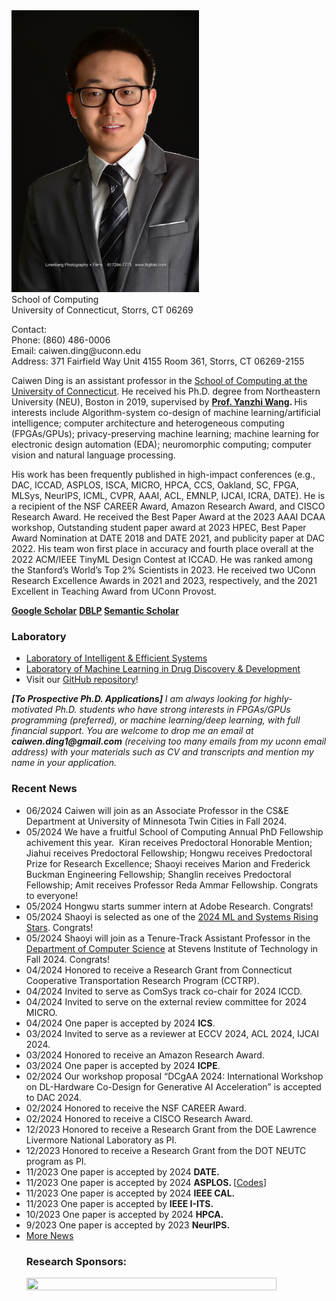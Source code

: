 <link rel="title" href="titlehide.css">

<html lang="en-US">
<head>
<meta charset="UTF-8">
<div class="gallery">
      <img src="caiwen.jpg" alt="caiwen ding" width="300">
</div>
<div>
School of Computing<br />
University of Connecticut, Storrs, CT 06269
<p>Contact:<br />
Phone: (860) 486-0006<br />
Email: caiwen.ding@uconn.edu<br />
Address: 371 Fairfield Way Unit 4155 Room 361, Storrs, CT 06269-2155</p>
</div>

<div>
<p>Caiwen Ding is an assistant professor in the <a href="https://www.cse.uconn.edu/">School of Computing at the University of Connecticut</a>. He received his Ph.D. degree from Northeastern University (NEU), Boston in 2019, supervised by <strong><a href="https://web.northeastern.edu/yanzhiwang/">Prof. Yanzhi Wang</a>. </strong>His interests include Algorithm-system co-design of machine learning/artificial intelligence; computer architecture and heterogeneous computing (FPGAs/GPUs); privacy-preserving machine learning; machine learning for electronic design automation (EDA); neuromorphic computing; computer vision and natural language processing.</p>
<p>His work has been frequently published in high-impact conferences (e.g., DAC, ICCAD, ASPLOS, ISCA, MICRO, HPCA, CCS, Oakland, SC, FPGA, MLSys, NeurIPS, ICML, CVPR, AAAI, ACL, EMNLP, IJCAI, ICRA, DATE). He is a recipient of the NSF CAREER Award, Amazon Research Award, and CISCO Research Award. He received the Best Paper Award at the 2023 AAAI DCAA workshop, Outstanding student paper award at 2023 HPEC, Best Paper Award Nomination at DATE 2018 and DATE 2021, and publicity paper at DAC 2022. His team won first place in accuracy and fourth place overall at the 2022 ACM/IEEE TinyML Design Contest at ICCAD. He was ranked among the Stanford&#8217;s World&#8217;s Top 2% Scientists in 2023. He received two UConn Research Excellence Awards in 2021 and 2023, respectively, and the 2021 Excellent in Teaching Award from UConn Provost.</p>
<p><a class="dhtgD aw5Odc external" href="https://scholar.google.com/citations?user=7hR0r_EAAAAJ&amp;hl=en" target="_blank" rel="noopener"><strong>Google Scholar</strong></a> <strong><a href="https://dblp.org/pid/175/2489.html">DBLP</a> <a href="https://www.semanticscholar.org/author/Caiwen-Ding/2881873">Semantic Scholar</a></strong></p>
</div>

<h3>Laboratory</h3>
<ul>
<li><a href="https://caiwending.cse.uconn.edu/">Laboratory of Intelligent &amp; Efficient Systems </a></li>
<li><a class="external" href="https://mlddd-ct.github.io/" rel="noopener">Laboratory of Machine Learning in Drug Discovery &amp; Development</a></li>
<li>Visit our <a href="https://github.com/ies-uconn">GitHub repository</a>!</li>
</ul>
<div id="i4c-dialogs-container"><em><strong>[To Prospective Ph.D. Applications]</strong> I am always looking for highly-motivated Ph.D. students who have strong interests in FPGAs/GPUs programming (preferred), or machine learning/deep learning, with full financial support. You are welcome to drop me an email at <strong>caiwen.ding1@gmail.com</strong> (receiving too many emails from my uconn email address) with your materials such as CV and transcripts and mention my name in your application.</em>
</div>
<div id="i4c-dialogs-container">
	
</div>
<div>
		<h3 class="widget-title">Recent News</h3>	
</div>		
<div class="textwidget"><ul>
<div>
<li>06/2024 Caiwen will join as an Associate Professor in the CS&E Department at University of Minnesota Twin Cities in Fall 2024.
<li>05/2024 We have a fruitful School of Computing Annual PhD Fellowship achivement this year.  Kiran receives Predoctoral Honorable Mention; Jiahui receives Predoctoral Fellowship; Hongwu receives Predoctoral Prize for Research Excellence; Shaoyi receives Marion and Frederick Buckman Engineering Fellowship; Shanglin receives Predoctoral Fellowship; Amit receives Professor Reda Ammar Fellowship. Congrats to everyone!
<li>05/2024 Hongwu starts summer intern at Adobe Research. Congrats!</li>
<li>05/2024 Shaoyi is selected as one of the <a href="https://mlcommons.org/2024/02/call-for-ml-and-systems-rising-stars-2024/">2024 ML and Systems Rising Stars</a>. Congrats!</li>
<li>05/2024 Shaoyi will join as a Tenure-Track Assistant Professor in the <a href="https://www.stevens.edu/school-engineering-science/departments/computer-science">Department of Computer Science</a> at Stevens Institute of Technology in Fall 2024. Congrats!</li>
<li>04/2024 Honored to receive a Research Grant from Connecticut Cooperative Transportation Research Program (CCTRP).</li>
<li>04/2024 Invited to serve as ComSys track co-chair for 2024 ICCD.</li>
<li>04/2024 Invited to serve on the external review committee for 2024 MICRO.</li>
<li>04/2024 One paper is accepted by 2024 <strong>ICS</strong>.</li>
<li>03/2024 Invited to serve as a reviewer at ECCV 2024, ACL 2024, IJCAI 2024.</li>
<li>03/2024 Honored to receive an Amazon Research Award.</li>
<li>03/2024 One paper is accepted by 2024 <strong>ICPE</strong>.</li>
<li>02/2024 Our workshop proposal “DCgAA 2024: International Workshop on DL-Hardware Co-Design for <span class="outlook-search-highlight" data-markjs="true">Ge</span>nerative AI Acceleration” is accepted to DAC 2024.</li>
<li>02/2024 Honored to receive the NSF CAREER Award.</li>
<li>02/2024 Honored to receive a CISCO Research Award.</li>
<li>12/2023 Honored to receive a Research Grant from the <span dir="ltr" role="presentation">DOE </span><span dir="ltr" role="presentation">Lawrence Livermore National Laboratory</span> as PI.</li>
<li>12/2023 Honored to receive a Research Grant from the DOT NEUTC program as PI.</li>
<li>11/2023 One paper is accepted by 2024 <strong>DATE.</strong></li>
<li>11/2023 One paper is accepted by 2024 <strong>ASPLOS. </strong>[<a href="https://github.com/harveyp123/MaxK-GNN">Codes</a>]</li>
<li>11/2023 One paper is accepted by 2024 <strong>IEEE CAL.</strong></li>
<li>11/2023 One paper is accepted by <strong>IEEE I-ITS.</strong></li>
<li>10/2023 One paper is accepted by 2024 <strong>HPCA.</strong></li>
<li>9/2023 One paper is accepted by 2023 <strong>NeurIPS.</strong></li>
<li><a href="https://caiwending.cse.uconn.edu/news/">More News</a></li>
</div>
		<div id="panel-21-1-0-1" class="so-panel widget widget_media_image" data-index="4" ><h3 class="widget-title">Research Sponsors:</h3><img fetchpriority="high" decoding="async" width="400" height="282" src="https://caiwending-cse.media.uconn.edu/wp-content/uploads/sites/2888/2024/04/Screenshot-2024-04-04-000026-400x282.png" class="image wp-image-1811  attachment-medium size-medium" alt="" style="max-width: 100%; height: auto;" srcset="https://caiwending-cse.media.uconn.edu/wp-content/uploads/sites/2888/2024/04/Screenshot-2024-04-04-000026-400x282.png 400w, https://caiwending-cse.media.uconn.edu/wp-content/uploads/sites/2888/2024/04/Screenshot-2024-04-04-000026-768x541.png 768w, https://caiwending-cse.media.uconn.edu/wp-content/uploads/sites/2888/2024/04/Screenshot-2024-04-04-000026.png 913w" sizes="(max-width: 400px) 100vw, 400px" /></div><div id="panel-21-1-0-2" class="so-panel widget widget_text panel-last-child" data-index="5" >			
		</div>
		 
	
